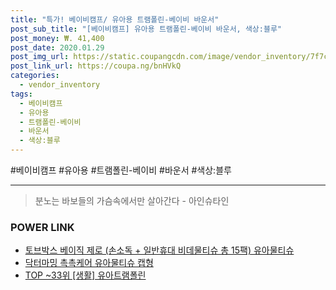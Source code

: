 ```yaml
--- 
title: "특가! 베이비캠프/ 유아용 트램폴린-베이비 바운서" 
post_sub_title: "[베이비캠프] 유아용 트램폴린-베이비 바운서, 색상:블루" 
post_money: ₩. 41,400 
post_date: 2020.01.29 
post_img_url: https://static.coupangcdn.com/image/vendor_inventory/7f7c/d06de9cbb05a88eac70372faaede3d21ed03e4f4c8286591bf9a3d007867.jpg 
post_link_url: https://coupa.ng/bnHVkQ 
categories: 
  - vendor_inventory 
tags: 
  - 베이비캠프 
  - 유아용 
  - 트램폴린-베이비 
  - 바운서 
  - 색상:블루 
--- 
```

  #베이비캠프 #유아용 #트램폴린-베이비 #바운서 #색상:블루 
<hr> 

> 분노는 바보들의 가슴속에서만 살아간다 - 아인슈타인 


### POWER LINK

* <a href="https://blog.naver.com/fasyy4321/221789318672" target="_blank">토브박스 베이직 제로 (손소독 + 일반휴대 비데물티슈 총 15팩) 유아물티슈</a>
* <a href="https://blog.naver.com/fasyy4321/221788967843" target="_blank">닥터마밍 촉촉케어 유아물티슈 캡형</a>
* <a href="https://blog.naver.com/an0733/221788750705" target="_blank"> TOP ~33위 [생활] 유아트램폴린</a>
